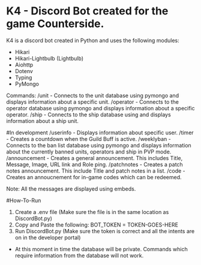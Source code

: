 # K4 - Discord Bot created for the game Counterside.

K4 is a discord bot created in Python and uses the following modules:
- Hikari
- Hikari-Lightbulb (Lightbulb)
- Aiohttp
- Dotenv
- Typing
- PyMongo

Commands:
/unit           - Connects to the unit database using pymongo and displays information about a specific unit.
/operator       - Connects to the operator database using pymongo and displays information about a specific operator.
/ship           - Connects to the ship database using and displays information about a ship unit.

#In development
/userinfo       - Displays information about specific user.
/timer          - Creates a countdown when the Guild Buff is active. 
/weeklyban      - Connects to the ban list database using pymongo and displays information about the currently banned units, operators and ship in PVP mode.
/announcement   - Creates a general announcement. This includes Title, Message, Image, URL link and Role ping.
/patchnotes     - Creates a patch notes announcement. This include Title and patch notes in a list.
/code           - Creates an annoucnement for in-game codes which can be redeemed.

Note: All the messages are displayed using embeds. 

#How-To-Run
1. Create a .env file (Make sure the file is in the same location as DiscordBot.py)
2. Copy and Paste the following:
  BOT_TOKEN = TOKEN-GOES-HERE 
3. Run DiscordBot.py (Make sure the token is correct and all the intents are on in the developer portal)

- At this moment in time the database will be private. Commands which require information from the database will not work.
